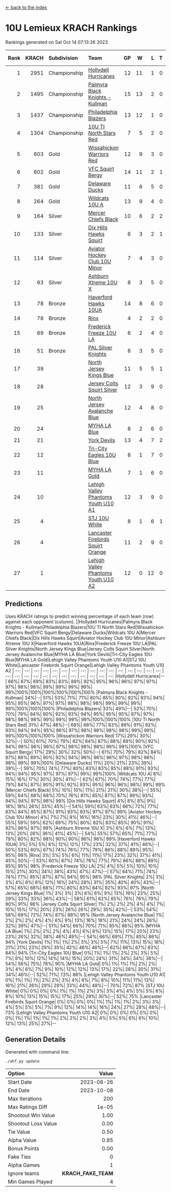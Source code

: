 [<- back to the index](readme.md)
# 10U Lemieux KRACH Rankings
Rankings generated on Sat Oct 14 07:13:26 2023.

Rank|KRACH|Subdivision|Team|GP|W|L|T|OTW|OTL|SoS|Exp Wins|Win Diff
---:|---:|:---|:---|---:|---:|---:|---:|---:|---:|---:|---:|---:
1|2951|Championship|[Hollydell Hurricanes](https://gamesheetstats.com/seasons/3659/teams/140380/schedule)|12|11|1|0|0|0|346|11.8|-0.0
2|1495|Championship|[Palmyra Black Knights - Kullman](https://gamesheetstats.com/seasons/3659/teams/140392/schedule)|15|13|2|0|0|0|406|13.8|-0.0
3|1437|Championship|[Philadelphia Blazers](https://gamesheetstats.com/seasons/3659/teams/140393/schedule)|13|12|1|0|1|0|151|12.9|0.0
4|1304|Championship|[10U TI North Stars Red](https://gamesheetstats.com/seasons/3659/teams/140266/schedule)|7|5|2|0|0|0|818|5.8|-0.0
5|603|Gold|[Wissahickon Warriors Red](https://gamesheetstats.com/seasons/3659/teams/140398/schedule)|12|9|3|0|2|0|456|9.9|0.0
6|602|Gold|[VFC Squirt Bergy](https://gamesheetstats.com/seasons/3659/teams/140396/schedule)|14|11|2|1|0|2|214|12.4|0.0
7|381|Gold|[Delaware Ducks](https://gamesheetstats.com/seasons/3659/teams/140376/schedule)|11|6|5|0|0|1|848|6.8|-0.0
8|264|Gold|[Wildcats 10U A](https://gamesheetstats.com/seasons/3659/teams/140397/schedule)|13|9|4|0|1|1|318|9.9|0.0
9|164|Silver|[Mercer Chiefs Black](https://gamesheetstats.com/seasons/3659/teams/140386/schedule)|10|6|2|2|0|0|224|7.9|0.0
10|133|Silver|[Dix Hills Hawks Squirt](https://gamesheetstats.com/seasons/3659/teams/140377/schedule)|6|3|2|1|0|0|323|4.4|0.0
11|114|Silver|[Aviator Hockey Club 10U Minor](https://gamesheetstats.com/seasons/3659/teams/140375/schedule)|7|4|3|0|1|0|242|4.9|0.0
12|93|Silver|[Ashburn Xtreme 10U X](https://gamesheetstats.com/seasons/3659/teams/140374/schedule)|8|3|5|0|0|0|1011|3.8|-0.0
13|78|Bronze|[Haverford Hawks 10UA](https://gamesheetstats.com/seasons/3659/teams/140379/schedule)|14|8|6|0|0|1|304|8.9|0.0
14|78|Bronze|[Rinx](https://gamesheetstats.com/seasons/3659/teams/142499/schedule)|4|2|2|0|0|0|414|2.9|0.0
15|69|Bronze|[Frederick Freeze 10U LA](https://gamesheetstats.com/seasons/3659/teams/140378/schedule)|6|2|4|0|0|0|626|2.9|0.0
16|51|Bronze|[PAL Silver Knights](https://gamesheetstats.com/seasons/3659/teams/140391/schedule)|8|3|5|0|0|0|301|3.9|0.0
17|39||[North Jersey Kings Blue](https://gamesheetstats.com/seasons/3659/teams/140390/schedule)|11|5|5|1|0|0|204|6.4|0.0
18|28||[Jersey Colts Squirt Silver](https://gamesheetstats.com/seasons/3659/teams/140381/schedule)|12|3|9|0|1|1|551|3.9|0.0
19|25||[North Jersey Avalanche Blue](https://gamesheetstats.com/seasons/3659/teams/140389/schedule)|12|4|8|0|0|0|392|4.9|0.0
20|24||[MYHA LA Blue](https://gamesheetstats.com/seasons/3659/teams/140387/schedule)|8|2|6|0|0|0|381|2.9|0.0
21|21||[York Devils](https://gamesheetstats.com/seasons/3659/teams/140399/schedule)|13|4|7|2|0|0|307|5.9|0.0
22|12||[Tri-City Eagles 10U Blue](https://gamesheetstats.com/seasons/3659/teams/140395/schedule)|8|1|7|0|0|0|645|1.9|0.0
23|11||[MYHA LA Gold](https://gamesheetstats.com/seasons/3659/teams/140388/schedule)|7|1|6|0|0|0|538|1.9|0.0
24|10||[Lehigh Valley Phantoms Youth U10 A1](https://gamesheetstats.com/seasons/3659/teams/140383/schedule)|12|3|9|0|0|0|298|3.9|0.0
25|4||[STJ 10U White](https://gamesheetstats.com/seasons/3659/teams/140394/schedule)|8|1|6|1|0|1|346|2.4|0.0
26|4||[Lancaster Firebirds Squirt Orange](https://gamesheetstats.com/seasons/3659/teams/140382/schedule)|11|2|9|0|1|0|130|2.9|0.0
27|1||[Lehigh Valley Phantoms Youth U10 A2](https://gamesheetstats.com/seasons/3659/teams/140384/schedule)|12|0|12|0|0|0|245|0.9|0.0

## Predictions
Uses KRACH ratings to predict winning percentage of each team (row) against each opponent (column).
||Hollydell Hurricanes|Palmyra Black Knights - Kullman|Philadelphia Blazers|10U TI North Stars Red|Wissahickon Warriors Red|VFC Squirt Bergy|Delaware Ducks|Wildcats 10U A|Mercer Chiefs Black|Dix Hills Hawks Squirt|Aviator Hockey Club 10U Minor|Ashburn Xtreme 10U X|Haverford Hawks 10UA|Rinx|Frederick Freeze 10U LA|PAL Silver Knights|North Jersey Kings Blue|Jersey Colts Squirt Silver|North Jersey Avalanche Blue|MYHA LA Blue|York Devils|Tri-City Eagles 10U Blue|MYHA LA Gold|Lehigh Valley Phantoms Youth U10 A1|STJ 10U White|Lancaster Firebirds Squirt Orange|Lehigh Valley Phantoms Youth U10 A2
| --: | --: | --: | --: | --: | --: | --: | --: | --: | --: | --: | --: | --: | --: | --: | --: | --: | --: | --: | --: | --: | --: | --: | --: | --: | --: | --: | --: 
|Hollydell Hurricanes|--| 66%| 67%| 69%| 83%| 83%| 89%| 92%| 95%| 96%| 96%| 97%| 97%| 97%| 98%| 98%| 99%| 99%| 99%| 99%| 99%|100%|100%|100%|100%|100%|100%
|Palmyra Black Knights - Kullman| 34%|--| 51%| 53%| 71%| 71%| 80%| 85%| 90%| 92%| 93%| 94%| 95%| 95%| 96%| 97%| 97%| 98%| 98%| 98%| 99%| 99%| 99%| 99%|100%|100%|100%
|Philadelphia Blazers| 33%| 49%|--| 52%| 70%| 70%| 79%| 84%| 90%| 92%| 93%| 94%| 95%| 95%| 95%| 97%| 97%| 98%| 98%| 98%| 99%| 99%| 99%| 99%|100%|100%|100%
|10U TI North Stars Red| 31%| 47%| 48%|--| 68%| 68%| 77%| 83%| 89%| 91%| 92%| 93%| 94%| 94%| 95%| 96%| 97%| 98%| 98%| 98%| 98%| 99%| 99%| 99%|100%|100%|100%
|Wissahickon Warriors Red| 17%| 29%| 30%| 32%|--| 50%| 61%| 70%| 79%| 82%| 84%| 87%| 88%| 89%| 90%| 92%| 94%| 96%| 96%| 96%| 97%| 98%| 98%| 98%| 99%| 99%|100%
|VFC Squirt Bergy| 17%| 29%| 30%| 32%| 50%|--| 61%| 70%| 79%| 82%| 84%| 87%| 88%| 89%| 90%| 92%| 94%| 96%| 96%| 96%| 97%| 98%| 98%| 98%| 99%| 99%|100%
|Delaware Ducks| 11%| 20%| 21%| 23%| 39%| 39%|--| 59%| 70%| 74%| 77%| 80%| 83%| 83%| 85%| 88%| 91%| 93%| 94%| 94%| 95%| 97%| 97%| 97%| 99%| 99%|100%
|Wildcats 10U A|  8%| 15%| 16%| 17%| 30%| 30%| 41%|--| 62%| 67%| 70%| 74%| 77%| 77%| 79%| 84%| 87%| 90%| 91%| 92%| 93%| 95%| 96%| 96%| 98%| 99%| 99%
|Mercer Chiefs Black|  5%| 10%| 10%| 11%| 21%| 21%| 30%| 38%|--| 55%| 59%| 64%| 68%| 68%| 70%| 76%| 81%| 85%| 87%| 87%| 89%| 93%| 94%| 94%| 97%| 98%| 99%
|Dix Hills Hawks Squirt|  4%|  8%|  8%|  9%| 18%| 18%| 26%| 33%| 45%|--| 54%| 59%| 63%| 63%| 66%| 72%| 77%| 83%| 84%| 85%| 87%| 91%| 93%| 93%| 97%| 97%| 99%
|Aviator Hockey Club 10U Minor|  4%|  7%|  7%|  8%| 16%| 16%| 23%| 30%| 41%| 46%|--| 55%| 59%| 59%| 62%| 69%| 75%| 80%| 82%| 83%| 85%| 90%| 91%| 92%| 96%| 97%| 99%
|Ashburn Xtreme 10U X|  3%|  6%|  6%|  7%| 13%| 13%| 20%| 26%| 36%| 41%| 45%|--| 54%| 55%| 57%| 65%| 71%| 77%| 79%| 80%| 82%| 88%| 90%| 90%| 96%| 96%| 99%
|Haverford Hawks 10UA|  3%|  5%|  5%|  6%| 12%| 12%| 17%| 23%| 32%| 37%| 41%| 46%|--| 50%| 53%| 60%| 67%| 74%| 76%| 77%| 79%| 86%| 88%| 89%| 95%| 95%| 98%
|Rinx|  3%|  5%|  5%|  6%| 11%| 11%| 17%| 23%| 32%| 37%| 41%| 45%| 50%|--| 53%| 60%| 67%| 74%| 76%| 77%| 79%| 86%| 88%| 89%| 95%| 95%| 98%
|Frederick Freeze 10U LA|  2%|  4%|  5%|  5%| 10%| 10%| 15%| 21%| 30%| 34%| 38%| 43%| 47%| 47%|--| 57%| 64%| 71%| 74%| 74%| 77%| 85%| 87%| 87%| 94%| 95%| 98%
|PAL Silver Knights|  2%|  3%|  3%|  4%|  8%|  8%| 12%| 16%| 24%| 28%| 31%| 35%| 40%| 40%| 43%|--| 57%| 65%| 68%| 68%| 71%| 80%| 83%| 84%| 92%| 93%| 97%
|North Jersey Kings Blue|  1%|  3%|  3%|  3%|  6%|  6%|  9%| 13%| 19%| 23%| 25%| 29%| 33%| 33%| 36%| 43%|--| 58%| 61%| 62%| 65%| 76%| 78%| 79%| 90%| 91%| 96%
|Jersey Colts Squirt Silver|  1%|  2%|  2%|  2%|  4%|  4%|  7%| 10%| 15%| 17%| 20%| 23%| 26%| 26%| 29%| 35%| 42%|--| 53%| 54%| 58%| 69%| 72%| 74%| 87%| 88%| 95%
|North Jersey Avalanche Blue|  1%|  2%|  2%|  2%|  4%|  4%|  6%|  9%| 13%| 16%| 18%| 21%| 24%| 24%| 26%| 32%| 39%| 47%|--| 51%| 54%| 66%| 70%| 71%| 85%| 86%| 95%
|MYHA LA Blue|  1%|  2%|  2%|  2%|  4%|  4%|  6%|  8%| 13%| 15%| 17%| 20%| 23%| 23%| 26%| 32%| 38%| 46%| 49%|--| 54%| 66%| 69%| 71%| 85%| 86%| 94%
|York Devils|  1%|  1%|  1%|  2%|  3%|  3%|  5%|  7%| 11%| 13%| 15%| 18%| 21%| 21%| 23%| 29%| 35%| 42%| 46%| 46%|--| 62%| 66%| 67%| 83%| 84%| 94%
|Tri-City Eagles 10U Blue|  0%|  1%|  1%|  1%|  2%|  2%|  3%|  5%|  7%|  9%| 10%| 12%| 14%| 14%| 15%| 20%| 24%| 31%| 34%| 34%| 38%|--| 54%| 56%| 75%| 76%| 90%
|MYHA LA Gold|  0%|  1%|  1%|  1%|  2%|  2%|  3%|  4%|  6%|  7%|  9%| 10%| 12%| 12%| 13%| 17%| 22%| 28%| 30%| 31%| 34%| 46%|--| 52%| 71%| 73%| 88%
|Lehigh Valley Phantoms Youth U10 A1|  0%|  1%|  1%|  1%|  2%|  2%|  3%|  4%|  6%|  7%|  8%| 10%| 11%| 11%| 13%| 16%| 21%| 26%| 29%| 29%| 33%| 44%| 48%|--| 70%| 72%| 87%
|STJ 10U White|  0%|  0%|  0%|  0%|  1%|  1%|  1%|  2%|  3%|  3%|  4%|  4%|  5%|  5%|  6%|  8%| 10%| 13%| 15%| 15%| 17%| 25%| 29%| 30%|--| 52%| 75%
|Lancaster Firebirds Squirt Orange|  0%|  0%|  0%|  0%|  1%|  1%|  1%|  1%|  2%|  3%|  3%|  4%|  5%|  5%|  5%|  7%|  9%| 12%| 14%| 14%| 16%| 24%| 27%| 28%| 48%|--| 73%
|Lehigh Valley Phantoms Youth U10 A2|  0%|  0%|  0%|  0%|  0%|  0%|  0%|  1%|  1%|  1%|  1%|  1%|  2%|  2%|  2%|  3%|  4%|  5%|  5%|  6%|  6%| 10%| 12%| 13%| 25%| 27%|--

## Generation Details

Generated with command line:
```
./ahf.py update
```

| Option | Value |
| :----- | ----: |
| Start Date | 2023-08-26 |
| End Date | 2023-10-08 |
| Max Iterations | 200 |
| Max Ratings Diff | 1e-05 |
| Shootout Win Value | 1.00 |
| Shootout Loss Value | 0.00 |
| Tie Value | 0.50 |
| Alpha Value | 0.85 |
| Bonus Points | 0.00 |
| Fake Ties | 0 |
| Alpha Games | 1 |
| Ignore teams | __KRACH_FAKE_TEAM__ |
| Min Games Played | 4 |

